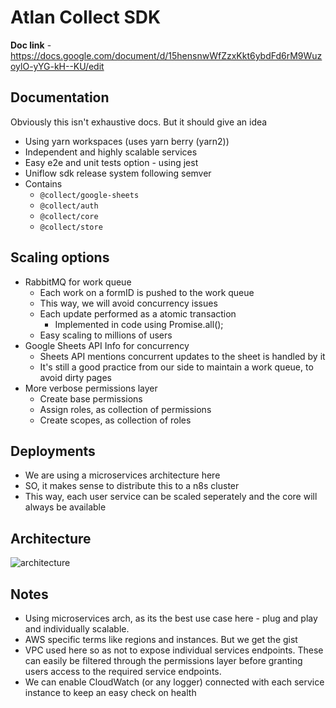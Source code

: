 # Atlan Collect SDK

**Doc link** - https://docs.google.com/document/d/15hensnwWfZzxKkt6ybdFd6rM9WuzoylO-yYG-kH--KU/edit

## Documentation

Obviously this isn't exhaustive docs. But it should give an idea

- Using yarn workspaces (uses yarn berry (yarn2))
- Independent and highly scalable services
- Easy e2e and unit tests option - using jest
- Uniflow sdk release system following semver
- Contains
  - `@collect/google-sheets`
  - `@collect/auth`
  - `@collect/core`
  - `@collect/store`

## Scaling options

- RabbitMQ for work queue
  - Each work on a formID is pushed to the work queue
  - This way, we will avoid concurrency issues
  - Each update performed as a atomic transaction
    - Implemented in code using Promise.all();
  - Easy scaling to millions of users
- Google Sheets API Info for concurrency
  - Sheets API mentions concurrent updates to the sheet is handled by it
  - It's still a good practice from our side to maintain a work queue, to avoid dirty pages
- More verbose permissions layer
  - Create base permissions
  - Assign roles, as collection of permissions
  - Create scopes, as collection of roles

## Deployments

- We are using a microservices architecture here
- SO, it makes sense to distribute this to a n8s cluster
- This way, each user service can be scaled seperately and the core will always be available

## Architecture

![architecture](https://codimd.s3.shivering-isles.com/demo/uploads/upload_fb2aa60e766dde16d4b03b2f58e67c27.png)

## Notes

- Using microservices arch, as its the best use case here - plug and play and individually scalable.
- AWS specific terms like regions and instances. But we get the gist
- VPC used here so as not to expose individual services endpoints. These can easily be filtered through the permissions layer before granting users access to the required service endpoints.
- We can enable CloudWatch (or any logger) connected with each service instance to keep an easy check on health
